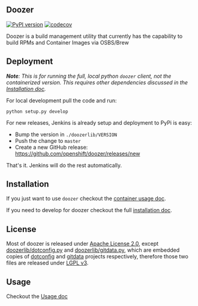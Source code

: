 ## Doozer

[![PyPI version](https://badge.fury.io/py/rh-doozer.svg)](https://badge.fury.io/py/rh-doozer)
[![codecov](https://codecov.io/gh/openshift/doozer/branch/master/graph/badge.svg)](https://codecov.io/gh/openshift/doozer)

Doozer is a build management utility that currently has the capability to build RPMs and Container Images via OSBS/Brew

## Deployment

_**Note**: This is for running the full, local python `doozer` client, not the containerized version. This requires other dependencies discussed in the [Installation doc](Installation.md)._

For local development pull the code and run:

`python setup.py develop`

For new releases, Jenkins is already setup and deployment to PyPi is easy:

- Bump the version in `./doozerlib/VERSION`
- Push the change to `master`
- Create a new GitHub release: https://github.com/openshift/doozer/releases/new

That's it. Jenkins will do the rest automatically.


## Installation

If you just want to use `doozer` checkout the [container usage doc](Container.md).

If you need to develop for doozer checkout the full [installation doc](Installation.md).

## License

Most of doozer is released under [Apache License 2.0][], except [doozerlib/dotconfig.py][] and
[doozerlib/gitdata.py][], which are embedded copies of [dotconfig][] and [gitdata][] projects
respectively, therefore those two files are released under [LGPL v3][].

## Usage

Checkout the [Usage doc](Usage.md)

[Apache License 2.0]: https://github.com/openshift/doozer/blob/master/LICENSE
[doozerlib/dotconfig.py]: https://github.com/openshift/doozer/blob/master/doozerlib/dotconfig.py
[doozerlib/gitdata.py]: https://github.com/openshift/doozer/blob/master/doozerlib/gitdata.py
[dotconfig]: https://github.com/adammhaile/dotconfig
[gitdata]: https://github.com/adammhaile/gitdata
[LGPL v3]: https://www.gnu.org/licenses/lgpl-3.0.en.html
